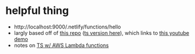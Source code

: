 # helpful thing

- http://localhost:9000/.netlify/functions/hello
- largly based off of [this repo](https://github.com/netlify/create-react-app-lambda) ([ts version here](https://github.com/sw-yx/create-react-app-lambda-typescript)), which links to [this youtube demo](https://youtu.be/3ldSM98nCHI)
- notes on [TS w/ AWS Lambda functions](https://levelup.gitconnected.com/how-to-use-typescript-for-aws-lambda-in-3-steps-1996243547eb)
